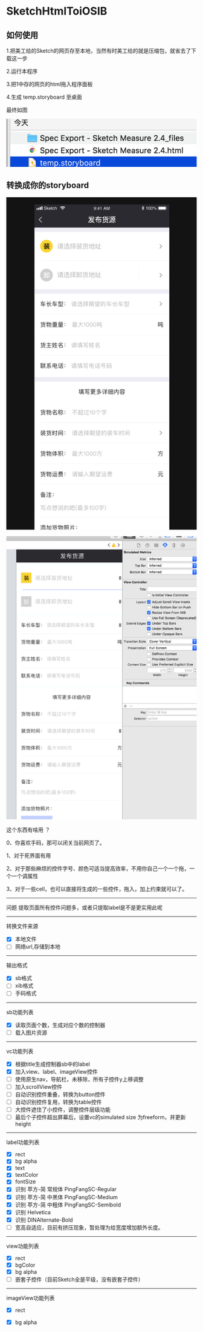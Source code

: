 # SketchHtmlToiOSIB
## 如何使用
1.把美工给的Sketch的网页存至本地，当然有时美工给的就是压缩包，就省去了下载这一步

2.运行本程序

3.把1中存的网页的html拖入程序面板

4.生成 temp.storyboard 至桌面

最终如图

![](fastUse.png)



## 转换成你的storyboard
![](SketchPage.png)

![](SbPage.png)

这个东西有啥用 ？

0、你喜欢手码，那可以闭关当前网页了。

1、对于死界面有用

2、对于那些麻烦的控件字号、颜色可适当提高效率，不用你自己一个一个拖，一个一个调属性

3、对于一些cell，也可以直接将生成的一些控件，拖入，加上约束就可以了。

***
问题
提取页面所有控件问题多，或者只提取label是不是更实用此呢
***
转换文件来源
- [x] 本地文件
- [ ] 网络url,存储到本地
***
输出格式
- [x] sb格式
- [ ] xib格式
- [ ] 手码格式
***
sb功能列表
- [x] 读取页面个数，生成对应个数的控制器
- [ ] 载入图片资源
***
vc功能列表
- [x] 根据title生成控制器sb中的label
- [x] 加入view、label、imageView控件
- [ ] 使用原生nav，导航栏，未移除，所有子控件y上移调整
- [ ] 加入scrollView控件
- [ ] 自动识别控件重叠，转换为button控件
- [ ] 自动识别控件复用，转换为table控件
- [ ] 大控件遮住了小控件，调整控件层级功能
- [ ] 最后个子控件超出屏幕后，设置vc的simulated size 为freeform，并更新height
***
label功能列表
- [x] rect
- [x] bg alpha
- [x] text
- [x] textColor
- [x] fontSize
- [x] 识别 苹方-简 常规体  PingFangSC-Regular
- [x] 识别 苹方-简 中黑体  PingFangSC-Medium
- [x] 识别 苹方-简 中粗体  PingFangSC-Semibold
- [x] 识别 Helvetica
- [x] 识别 DINAlternate-Bold
- [ ] 宽高自适应，目前有挤压现象，暂处理为给宽度增加额外长度。
***
view功能列表
- [x] rect
- [x] bgColor
- [x] bg alpha
- [ ] 嵌套子控件（目前Sketch全是平级，没有嵌套子控件）
***
imageView功能列表
- [x] rect
- [x] bg alpha

